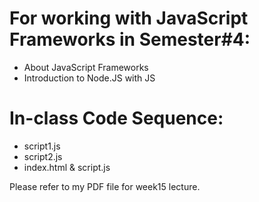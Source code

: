 # For working with JavaScript Frameworks in Semester#4:
- About JavaScript Frameworks
- Introduction to Node.JS with JS

# In-class Code Sequence:
- script1.js
- script2.js
- index.html & script.js

Please refer to my PDF file for week15 lecture.
